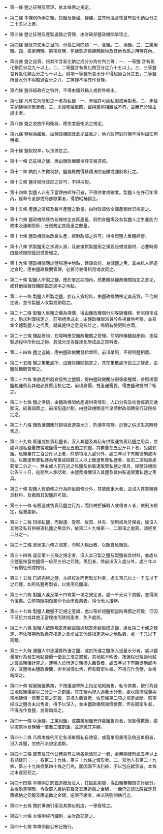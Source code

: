 * 第一條 鹽之征稅及管理，依本條例之規定。

* 第二條 本條例所稱之鹽，指鹽及鹽滷、鹽礦，並其他混合物含有氯化鈉百分之二十五以上者。

* 第三條 鹽之征稅及產製運銷之管理，由財政部鹽政機關掌理之。

* 第四條 鹽就其使用之目的，分為左列四類：一、食鹽。二、漁鹽。三、工業用鹽。四、農業用鹽。前項食鹽，包括製造醬類醃臘物及其他食品之用鹽在內。

* 第五條 鹽之品質，視其所含氯化鈉之成分分為左列三等；一、一等鹽 含有氯化鈉百分之九十以上。二、二等鹽含有氯化鈉百分之八十五以上。三、三等鹽含有氯化鈉百分之七十以上。前項一等鹽所含水分不得超過百分之五，二等鹽所含水分不得超過百分之八，三等鹽不得充作食鹽。

* 第六條 鹽非經政府之特許，不得由國外輸入或對外輸出。

* 第七條 凡有左列情形之一者為私鹽：一、未經許可而私製或再製者。二、未經完納鹽稅而售賣者。三、未經發給單照，或與單照相離或不符，並無充分理由提出者。

* 第八條 鹽之收放所用衡器，應依度量衡法之規定。

* 第九條 鹽稅為國稅，由鹽政機關就倉坨征收之，地方政府對於鹽不得附加任何稅捐。

* 第十條 鹽稅稅率，以法律定之。

* 第十一條 已征稅之鹽，應由鹽政機關填發完稅憑照。

* 第十二條 納稅人欠繳稅款，鹽務機關得移請法院追繳或強制執行之。

* 第十三條 鹽非經財政部之許可，不得採製。

* 第十四條 製鹽人非有正當理由經許可者，不得停業或歇業。製鹽人在許可年限內，經命令全部或局部歇業者，得酌給補償金。

* 第十五條 產鹽之區域及每年產鹽之數量，由財政部依全國產銷狀況核定之。

* 第十六條 鹽政機關應依前條核定各區產量，斟酌各鹽場及各製鹽人之生產能力成本及運輸情形，分別規定其應產之數量。

* 第十七條 鹽政機關為改良生產，經財政部之許可，得令製鹽人集體經營。

* 第十八條 供製鹽用之水源火源，及直接供製鹽用之重要設備或器材，必要時得由鹽政機關登記或管理之。

* 第十九條 鹽政機關應於鹽場適中地點，建設倉坨，為儲鹽之用，其由私人建造之倉坨，應由鹽政機關管理，必要時並得租用或收買之。

* 第二十條 製鹽人所製之鹽，應於限定期間內，悉數繳存鹽政機關指定之倉坨，或其他經鹽政機關指定適中之地點。

* 第二十一條 製鹽人所製之鹽，於存入倉坨時，由鹽政機關檢定其品質，不合規定者，並令製鹽人改製或銷燬之。

* 第二十二條 製鹽人售鹽之價為場價，得由鹽政機關分別等級種類，參照標準成本，酌加利潤核定之。前項標準成本，由鹽政機關派員於各場實地考察，並召集全體製鹽人之代表，就其提供之意見核計之，場價有變更時亦同。

* 第二十三條 鹽副產物，在場時應受鹽政機關之管理。前項所稱鹽副產物，指採製過程中所析出之物，其成分足為提煉化學成品之原料者。

* 第二十四條 鹽之運輸，應由鹽政機關發給單照。前項單照，不得與鹽相離。

* 第二十五條 鹽之集散處所，由鹽政機關指定之，其在集散處所設立之鹽倉，由鹽政機關管理之。

* 第二十六條 集散處所就倉發售之鹽價，得由鹽政機關分別等級種類，參照場價鹽稅運費及其他必要費用核定之。前項倉價，視產運需要，得由鹽政機關平衡之。

* 第二十七條 鹽之供銷，由鹽政機關依產運供需情形，人口分佈及社會經濟交通狀況，統籌調節之。前項配運計劃，由鹽政機關逐年呈請財政部轉呈行政院核定之。

* 第二十八條 鹽政機關應於距場倉遼遠地方，酌儲平常鹽，於鹽之供求失當時發售之。

* 第二十九條 販運或售賣私鹽者，沒入其鹽及其私有供販運售賣私鹽之用具，並處以照私鹽量按當地鹽價一倍至五倍之罰鍰，其數量在五公斤以下者，免處罰鍰。私鹽量在三百公斤以上者，除前項沒入處分外，處三年以下有期徒刑或拘役。以販運售賣私鹽為常業或結夥三人以上販運售賣私鹽者，依前二項加重處罰至二分之一。無主或人犯在逃之私鹽及供裝運販賣私鹽之用具，經鹽政機關公告三十日，逾期無人承認者，由鹽務機關沒入其鹽及其供裝運販賣私鹽之用具。

* 第三十條 製鹽人有前條之行為除依前條分外，其情節重大者，並沒入其製鹽器具材料，及撤銷其製鹽許可證。

* 第三十一條 有販運或售賣私鹽之行為，而持械拒捕殺人或傷害人者，依刑法規定，從重處斷。

* 第三十二條 知係私鹽，而搬運、受寄、故買、持有、使用或為牙保者，除沒入其鹽及私有供搬運私鹽之用具外，依第二十九條第一、二兩項之處罰，減輕至二分之一。

* 第三十三條 違反第六條之規定，而輸入輸出者，以販賣私鹽論。

* 第三十四條 違反第十三條之規定者，沒入其已製之鹽及製鹽器具材料，並處以全鹽量按當地鹽價一倍至五倍之罰鍰。再犯者，除前項沒入處分外，處三年以下有期徒刑或拘役。

* 第三十五條 已經完稅之鹽，未經核准而再製牟利者，處五百元以上一千元以下之罰鍰，如用私鹽再製者，以使用私鹽論。

* 第三十六條 製鹽人違反第十四條第一項之規定者，處一千元以下罰鍰，並得限令復業。受前項限期復業命令而未復業者，得令他人接辦。

* 第三十七條 製鹽人繳鹽不足規定產額，處以等於短鹽額當時場價之罰鍰，但因不可抗力或其他正當理由而致短產者，免予處罰。

* 第三十八條 製鹽人依照規定產額或超過規定產額製成之鹽，違反第二十條之規定，不依限期悉數繳存指定之倉坨或其他經指定適中之地點者，處一千元以下罰鍰。

* 第三十九條 運鹽人中途灑賣所運之鹽，或於所運之鹽摻入過量水分者，處以鹽量按行為發生地點鹽價一倍至三倍之罰鍰，其地點不明者，按運程已經過地點之最高鹽價計算之。運鹽人於所運之鹽摻入雜質者，處五年以下有期徒刑或拘役，其鹽得由鹽政機關，命令減價出售，但有礙衛生者，不得充作食鹽，並得銷燬之。

* 第四十條 經營銷鹽業務，不按護運單照上指定地點銷售，勒令停業，按行為發生地點鹽價處以二分之一之罰鍰，其在鹽內摻入過量水分者，處以照摻成量與當地鹽價一倍至三倍之罰鍰，其摻入雜質者，依前條第二項之規定處斷。前項摻成之鹽尚未出售者，得予以沒入，並由鹽政機關減價變賣，但有礙衛生者，不得充作食鹽，並得銷燬之。

* 第四十一條 以漁鹽，工業用鹽，或農業用鹽充作食鹽售賣者，照售價數量，處以按當地食鹽價一倍至三倍罰鍰，並追繳其差額。

* 第四十二條 凡將本條例所定各項單照私自改竄，或舊單照重用及偽造單照者，沒入其鹽，並依刑法規定處斷。

* 第四十三條 軍警及其他公務員有左列各款情形之一者，處無期徒刑或五年以上有期徒刑：一、有第二十九條，第三十九條之情形者。二、知他人有第二十九條，第三十九條或第四十條之行為，而因圖不法利益，予以包庇縱容者。本條之未遂犯罰之。

* 第四十四條 本條例之罰鍰追繳及沒入，在戡亂期間，得由鹽務機關先行處分，並得酌定期限，令受罰人繳納罰鍰及其應追繳之金額，一面仍送請法院裁定其應繳納之罰鍰及應追繳之金額，逾限不繳者，由法院強制執行之。

* 第四十五條 關於專商引案及其類似制度，一律廢除之。

* 第四十六條 本條例施行細則，由財政部定之。

* 第四十七條 本條例自公布日施行。

